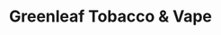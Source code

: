---
title: "Greenleaf Tobacco & Vape"
url: /muscatine/greenleaf-tobacco-and-vape-grandview-ave/
shop: tobacco
---